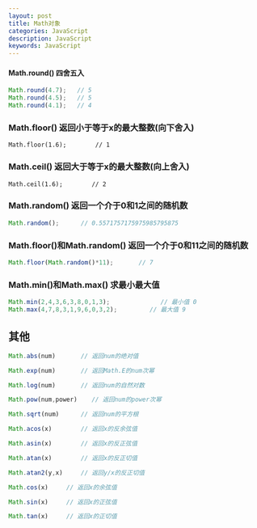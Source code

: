 ```yaml
---
layout: post
title: Math对象
categories: JavaScript
description: JavaScript
keywords: JavaScript
---
```


#### Math.round() 四舍五入

```javascript
Math.round(4.7);   // 5
Math.round(4.5);   // 5
Math.round(4.1);   // 4
```

### Math.floor() 返回小于等于x的最大整数(向下舍入)

```javasript
Math.floor(1.6);        // 1
```

### Math.ceil() 返回大于等于x的最大整数(向上舍入)

```javasript
Math.ceil(1.6);        // 2
```


### Math.random() 返回一个介于0和1之间的随机数

```javascript
Math.random();      // 0.5571757175975985795875
```

### Math.floor()和Math.random() 返回一个介于0和11之间的随机数

```javascript
Math.floor(Math.random()*11);       // 7
```

### Math.min()和Math.max() 求最小最大值

```javascript
Math.min(2,4,3,6,3,8,0,1,3);              // 最小值 0
Math.max(4,7,8,3,1,9,6,0,3,2);         // 最大值 9
```

## 其他

```javascript
Math.abs(num)       // 返回num的绝对值

Math.exp(num)       // 返回Math.E的num次幂

Math.log(num)       // 返回num的自然对数

Math.pow(num,power)    // 返回num的power次幂

Math.sqrt(num)      // 返回num的平方根

Math.acos(x)        // 返回x的反余弦值

Math.asin(x)        // 返回x的反正弦值

Math.atan(x)        // 返回x的反正切值

Math.atan2(y,x)     // 返回y/x的反正切值

Math.cos(x)     // 返回x的余弦值

Math.sin(x)     // 返回x的正弦值

Math.tan(x)     // 返回x的正切值
```
